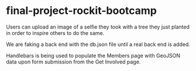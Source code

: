 # final-project-rockit-bootcamp

Users can upload an image of a selfie they took with a tree they just planted in order to inspire others to do the same. 

We are faking a back end with the db.json file until a real back end is added.

Handlebars is being used to populate the Members page with GeoJSON data upon form submission from the Get Involved page.
